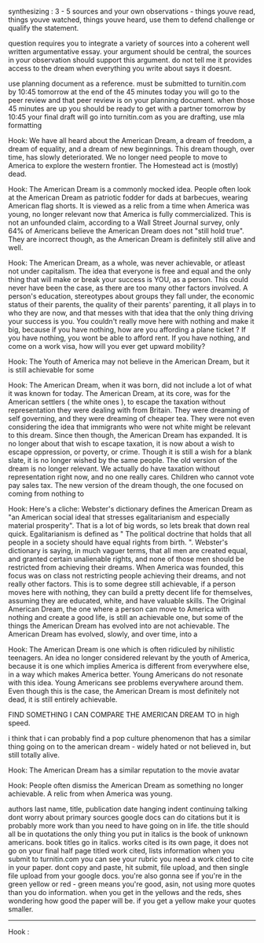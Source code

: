 synthesizing : 3 - 5 sources and your own observations - things youve read, things youve watched, things youve heard, use them to defend challenge or qualify the statement.

question requires you to integrate a variety of sources into a coherent well written argumentative essay. your argument should be central, the sources in your observation should support this argument. do not tell me it provides access to the dream when everything you write about says it doesnt.

use planning document as a reference.
must be submitted to turnitin.com by 10:45 tomorrow
at the end of the 45 minutes today you will go to the peer review and that peer review is on your planning document. when those 45 minutes are up you should be ready to get with a partner 
tomorrow by 10:45 your final draft will go into turnitin.com 
as you are drafting, use mla formatting 


Hook: We have all heard about the American Dream, a dream of freedom, a dream of equality, and a dream of new beginnings. This dream though, over time, has slowly deteriorated. We no longer need people to move to America to explore the western frontier. The Homestead act is (mostly) dead. 

Hook: The American Dream is a commonly mocked idea. People often look at the American Dream as patriotic fodder for dads at barbecues, wearing American flag shorts. It is viewed as a relic from a time when America was young, no longer relevant now that America is fully commercialized. This is not an unfounded claim, according to a Wall Street Journal survey, only 64% of Americans believe the American Dream does not "still hold true". They are incorrect though, as the American Dream is definitely still alive and well.

Hook: The American Dream, as a whole, was never achievable, or atleast not under capitalism. The idea that everyone is free and equal and the only thing that will make or break your success is YOU, as a person. This could never have been the case, as there are too many other factors involved. A person's education, stereotypes about groups they fall under, the economic status of their parents, the quality of their parents' parenting, it all plays in to who they are now, and that messes with that idea that the only thing driving your success is you. You couldn't really move here with nothing and make it big, because if you have nothing, how are you affording a plane ticket ? If you have nothing, you wont be able to afford rent. If you have nothing, and come on a work visa, how will you ever get upward mobility? 

Hook:  The Youth of America may not believe in the American Dream, but it is still achievable for some 

Hook: The American Dream, when it was born, did not include a lot of what it was known for today. The American Dream, at its core, was for the American settlers ( the white ones ), to escape the taxation without representation they were dealing with from Britain. They were dreaming of self governing, and they were dreaming of cheaper tea. They were not even considering the idea that immigrants who were not white might be relevant to this dream. Since then though, the American Dream has expanded. It is no longer about that wish to escape taxation, it is now about a wish to escape oppression, or poverty, or crime. Though it is still a wish for a blank slate, it is no longer wished by the same people. The old version of the dream is no longer relevant. We actually do have taxation without representation right now, and no one really cares. Children who cannot vote pay sales tax. The new version of the dream though, the one focused on coming from nothing to 

Hook: Here's a cliche: Webster's dictionary defines the American Dream as "an American social ideal that stresses egalitarianism and especially material prosperity". That is a lot of big words, so lets break that down real quick. Egalitarianism is defined as "  The political doctrine that holds that all people in a society should have equal rights from birth. ". Webster's dictionary is saying, in much vaguer terms, that all men are created equal, and granted certain unalienable rights, and none of those men should be restricted from achieving their dreams. When America was founded, this focus was on class not restricting people achieving their dreams, and not really other factors. This is to some degree still achievable, if a person moves here with nothing, they can build a pretty decent life for themselves, assuming they are educated, white, and have valuable skills. The Original American Dream, the one where a person can move to America with nothing and create a good life, is still an achievable one, but some of the things the American Dream has evolved into are not achievable. The American Dream has evolved, slowly, and over time, into a 


Hook: The American Dream is one which is often ridiculed by nihilistic teenagers. An idea no longer considered relevant by the youth of America, because it is one which implies America is different from everywhere else, in a way which makes America better. Young Americans do not resonate with this idea. Young Americans see problems everywhere around them. Even though this is the case, the American Dream is most definitely not dead, it is still entirely achievable. 


FIND SOMETHING I CAN COMPARE THE AMERICAN DREAM TO in high speed. 

i think that i can probably find a pop culture phenomenon that has a similar thing going on to the american dream - widely hated or not believed in, but still totally alive. 

Hook: The American Dream has a similar reputation to the movie avatar 

Hook: People often dismiss the American Dream as something no longer achievable. A relic from when America was young. 

authors last name, title, publication date
	hanging indent continuing talking 
dont worry about primary sources
google docs can do citations but it is probably more work than you need to have going on in life. 
the title should all be in quotations the only thing you put in italics is the book of unknown americans. book titles go in italics. 
works cited is its own page, it does not go on your final half page 
titled work cited, lists information
when you submit to turnitin.com  you can see your rubric
you need a work cited to cite in your paper. 
dont copy and paste, hit submit, file upload, and then single file upload from your google docs. 
you're also gonna see if you're in the green yellow or red - green means you're good, asin, not using more quotes than you do information. when you get in the yellows and the reds, shes wondering how good the paper will be. if you get a yellow make your quotes smaller. 


----------------------------

Hook : 
